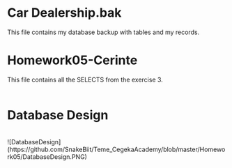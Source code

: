 <h1>Car Dealership.bak</h1>
This file contains my database backup with tables and my records.
<br/>
<h1>Homework05-Cerinte</h1>
This file contains all the SELECTS from the exercise 3.
<br/>
</br><h1>Database Design</h1></br>
![DatabaseDesign](https://github.com/SnakeBiit/Teme_CegekaAcademy/blob/master/Homework05/DatabaseDesign.PNG)


